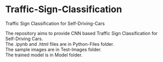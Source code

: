 # Traffic-Sign-Classification

Traffic Sign Classification for Self-Driving-Cars

The repository aims to provide CNN based Traffic Sign Classification for Self-Driving Cars.  <br />   The .ipynb and .html files are in Python-Files folder.   <br /> 
The sample images are in Test-Images folder.  <br />
The trained model is in Model folder.
